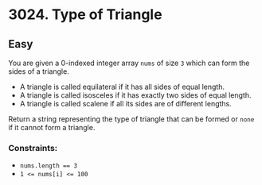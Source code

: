 # 3024. Type of Triangle

## Easy

You are given a 0-indexed integer array `nums` of size `3` which can form the sides of a triangle.

- A triangle is called equilateral if it has all sides of equal length.
- A triangle is called isosceles if it has exactly two sides of equal length.
- A triangle is called scalene if all its sides are of different lengths.

Return a string representing the type of triangle that can be formed or `none` if it cannot form a triangle.

### Constraints:

- `nums.length == 3`
- `1 <= nums[i] <= 100`
